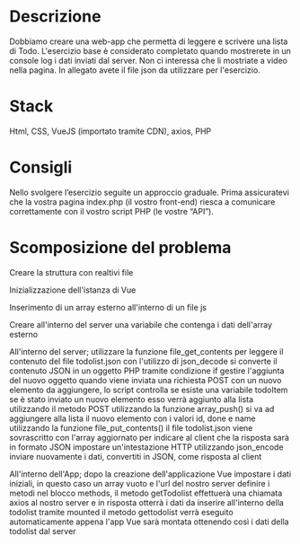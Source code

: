 # Descrizione
Dobbiamo creare una web-app che permetta di leggere e scrivere una lista di Todo.
L'esercizio base è considerato completato quando mostrerete in un console log i dati inviati dal server. Non ci interessa che li mostriate a video nella pagina. In allegato avete il file json da utilizzare per l'esercizio.

# Stack
Html, CSS, VueJS (importato tramite CDN), axios, PHP

# Consigli
Nello svolgere l’esercizio seguite un approccio graduale.
Prima assicuratevi che la vostra pagina index.php (il vostro front-end) riesca a comunicare correttamente con il vostro script PHP (le vostre “API”).

# Scomposizione del problema

Creare la struttura con realtivi file

Inizializzazione dell'istanza di Vue

Inserimento di un array esterno all'interno di un file js

Creare all'interno del server una variabile che contenga i dati dell'array esterno

All'interno del server;
    utilizzare la funzione file_get_contents per leggere il contenuto del file todolist.json
    con l'utilizzo di json_decode si converte il contenuto JSON in un oggetto PHP
    tramite condizione if gestire l'aggiunta del nuovo oggetto
        quando viene inviata una richiesta POST con un nuovo elemento da aggiungere, lo script controlla se esiste una variabile todoItem
        se è stato inviato un nuovo elemento esso verrà aggiunto alla lista utilizzando il metodo POST
        utilizzando la funzione array_push() si va ad aggiungere alla lista il nuovo elemento con i valori id, done e name
        utilizzando la funzione file_put_contents() il file todolist.json viene sovrascritto con l'array aggiornato
    per indicare al client che la risposta sarà in formato JSON impostare un'intestazione HTTP
    utilizzando json_encode inviare nuovamente i dati, convertiti in JSON, come risposta al client

All'interno dell'App;
    dopo la creazione dell'applicazione Vue impostare i dati iniziali, in questo caso un array vuoto e l'url del nostro server
    definire i metodi nel blocco methods, il metodo getTodolist effettuerà una chiamata axios al nostro server e in risposta otterrà i dati da inserire all'interno della todolist
    tramite mounted il metodo gettodolist verrà eseguito automaticamente appena l'app Vue sarà montata ottenendo così i dati della todolist dal server